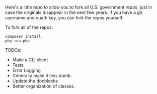 Here's a little repo to allow you to fork all U.S. government repos, just in case the originals disappear in the next few years.
If you have a git username and ouath key, you can fork the repos yourself.

To fork all of the repos:

```
composer install
php run.php
```
TODOs:
* Make a CLI client
* Tests
* Error Logging
* Generally make it less dumb.
* Update the docblocks
* Better organization of classes.

